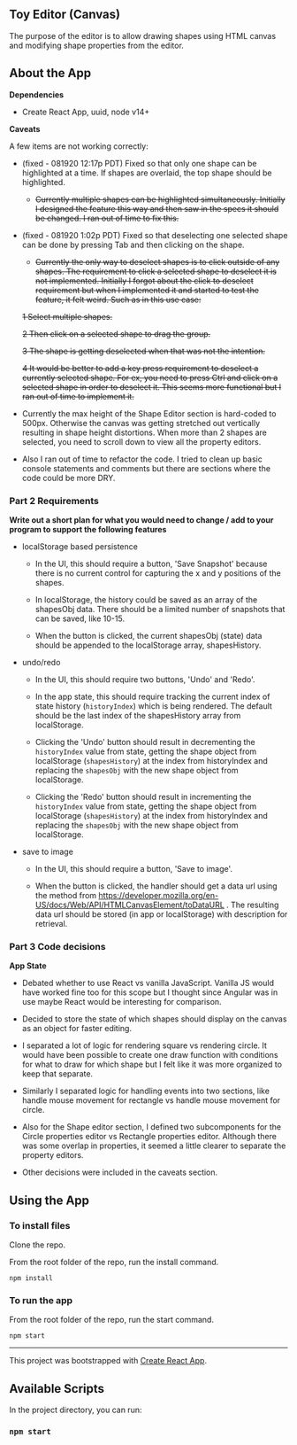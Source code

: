 ## Toy Editor (Canvas)

The purpose of the editor is to allow drawing shapes using HTML canvas and modifying shape properties from the editor.

## About the App

**Dependencies**

* Create React App, uuid, node v14+

**Caveats**

A few items are not working correctly:

* (fixed - 081920 12:17p PDT) Fixed so that only one shape can be highlighted at a time. If shapes are overlaid, the top shape should be highlighted.

   * ~~Currently multiple shapes can be highlighted simultaneously. Initially I designed the feature this way and then saw in the specs it should be changed. I ran out of time to fix this.~~

* (fixed - 081920 1:02p PDT) Fixed so that deselecting one selected shape can be done by pressing Tab and then clicking on the shape.

   * ~~Currently the only way to deselect shapes is to click outside of any shapes. The requirement to click a selected shape to deselect it is not implemented. Initially I forgot about the click to deselect requirement but when I implemented it and started to test the feature, it felt weird. Such as in this use case:~~

   ~~1 Select multiple shapes.~~ 

   ~~2 Then click on a selected shape to drag the group.~~

   ~~3 The shape is getting deselected when that was not the intention.~~

   ~~4 It would be better to add a key press requirement to deselect a currently selected shape. For ex, you need to press Ctrl and click on a selected shape in order to deselect it. This seems more functional but I ran out of time to implement it.~~

* Currently the max height of the Shape Editor section is hard-coded to 500px. Otherwise the canvas was getting stretched out vertically resulting in shape height distortions. When more than 2 shapes are selected, you need to scroll down to view all the property editors.

* Also I ran out of time to refactor the code. I tried to clean up basic console statements and comments but there are sections where the code could be more DRY.


### Part 2 Requirements

**Write out a short plan for what you would need to change / add to your program to support the following features**

* localStorage based persistence

  * In the UI, this should require a button, 'Save Snapshot' because there is no current control for capturing the x and y positions of the shapes.

  * In localStorage, the history could be saved as an array of the shapesObj data. There should be a limited number of snapshots that can be saved, like 10-15.

  * When the button is clicked, the current shapesObj (state) data should be appended to the localStorage array, shapesHistory.

* undo/redo

  * In the UI, this should require two buttons, 'Undo' and 'Redo'. 

  * In the app state, this should require tracking the current index of state history (`historyIndex`) which is being rendered. The default should be the last index of the shapesHistory array from localStorage.

  * Clicking the 'Undo' button should result in decrementing the `historyIndex` value from state, getting the shape object from localStorage (`shapesHistory`) at the index from historyIndex and replacing the `shapesObj` with the new shape object from localStorage.

  * Clicking the 'Redo' button should result in incrementing the `historyIndex` value from state, getting the shape object from localStorage (`shapesHistory`) at the index from historyIndex and replacing the `shapesObj` with the new shape object from localStorage.

* save to image

  * In the UI, this should require a button, 'Save to image'.

  * When the button is clicked, the handler should get a data url using the method from https://developer.mozilla.org/en-US/docs/Web/API/HTMLCanvasElement/toDataURL . The resulting data url should be stored (in app or localStorage) with description for retrieval.

### Part 3 Code decisions

**App State**

* Debated whether to use React vs vanilla JavaScript. Vanilla JS would have worked fine too for this scope but I thought since Angular was in use maybe React would be interesting for comparison.

* Decided to store the state of which shapes should display on the canvas as an object for faster editing.

* I separated a lot of logic for rendering square vs rendering circle. It would have been possible to create one draw function with conditions for what to draw for which shape but I felt like it was more organized to keep that separate.

* Similarly I separated logic for handling events into two sections, like handle mouse movement for rectangle vs handle mouse movement for circle.

* Also for the Shape editor section, I defined two subcomponents for the Circle properties editor vs Rectangle properties editor. Although there was some overlap in properties, it seemed a little clearer to separate the property editors.

* Other decisions were included in the caveats section.

## Using the App

### To install files

Clone the repo.

From the root folder of the repo, run the install command.

`npm install`

### To run the app

From the root folder of the repo, run the start command.

`npm start`

------

This project was bootstrapped with [Create React App](https://github.com/facebook/create-react-app).

## Available Scripts

In the project directory, you can run:

### `npm start`


